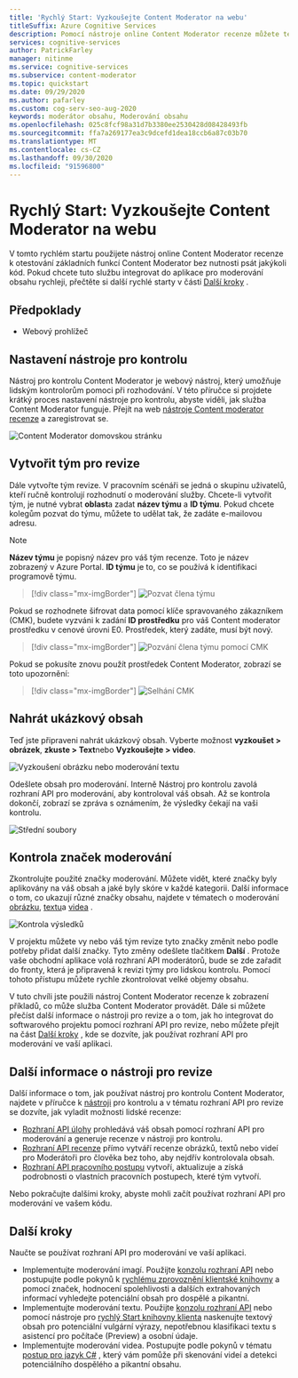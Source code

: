 ```yaml
---
title: 'Rychlý Start: Vyzkoušejte Content Moderator na webu'
titleSuffix: Azure Cognitive Services
description: Pomocí nástroje online Content Moderator recenze můžete testovat základní funkce Content Moderator bez nutnosti psát jakýkoli kód.
services: cognitive-services
author: PatrickFarley
manager: nitinme
ms.service: cognitive-services
ms.subservice: content-moderator
ms.topic: quickstart
ms.date: 09/29/2020
ms.author: pafarley
ms.custom: cog-serv-seo-aug-2020
keywords: moderátor obsahu, Moderování obsahu
ms.openlocfilehash: 025c8fcf98a31d7b3380ee2530428d08428493fb
ms.sourcegitcommit: ffa7a269177ea3c9dcefd1dea18ccb6a87c03b70
ms.translationtype: MT
ms.contentlocale: cs-CZ
ms.lasthandoff: 09/30/2020
ms.locfileid: "91596800"
---
```

# <a name="quickstart-try-content-moderator-on-the-web"></a>Rychlý Start: Vyzkoušejte Content Moderator na webu

V tomto rychlém startu použijete nástroj online Content Moderator recenze k otestování základních funkcí Content Moderator bez nutnosti psát jakýkoli kód. Pokud chcete tuto službu integrovat do aplikace pro moderování obsahu rychleji, přečtěte si další rychlé starty v části [Další kroky](#next-steps) .

## <a name="prerequisites"></a>Předpoklady

- Webový prohlížeč

## <a name="set-up-the-review-tool"></a>Nastavení nástroje pro kontrolu

Nástroj pro kontrolu Content Moderator je webový nástroj, který umožňuje lidským kontrolorům pomoci při rozhodování. V této příručce si projdete krátký proces nastavení nástroje pro kontrolu, abyste viděli, jak služba Content Moderator funguje. Přejít na web [nástroje Content moderator recenze](https://contentmoderator.cognitive.microsoft.com/) a zaregistrovat se.

![Content Moderator domovskou stránku](images/homepage.PNG)

## <a name="create-a-review-team"></a>Vytvořit tým pro revize

Dále vytvořte tým revize. V pracovním scénáři se jedná o skupinu uživatelů, kteří ručně kontrolují rozhodnutí o moderování služby. Chcete-li vytvořit tým, je nutné vybrat **oblast**a zadat **název týmu** a **ID týmu**. Pokud chcete kolegům pozvat do týmu, můžete to udělat tak, že zadáte e-mailovou adresu.

> [!NOTE]
> **Název týmu** je popisný název pro váš tým recenze. Toto je název zobrazený v Azure Portal. **ID týmu** je to, co se používá k identifikaci programově týmu.

> [!div class="mx-imgBorder"]
> ![Pozvat člena týmu](images/create-team.png)

Pokud se rozhodnete šifrovat data pomocí klíče spravovaného zákazníkem (CMK), budete vyzváni k zadání **ID prostředku** pro váš Content moderator prostředku v cenové úrovni E0. Prostředek, který zadáte, musí být nový. 

> [!div class="mx-imgBorder"]
> ![Pozvání člena týmu pomocí CMK](images/create-team-cmk.png)

Pokud se pokusíte znovu použít prostředek Content Moderator, zobrazí se toto upozornění: 

> [!div class="mx-imgBorder"]
> ![Selhání CMK](images/create-team-cmk-fail.png)

## <a name="upload-sample-content"></a>Nahrát ukázkový obsah

Teď jste připraveni nahrát ukázkový obsah. Vyberte možnost **vyzkoušet > obrázek**, **zkuste > Text**nebo **Vyzkoušejte > video**.

![Vyzkoušení obrázku nebo moderování textu](images/tryimagesortext.png)

Odešlete obsah pro moderování. Interně Nástroj pro kontrolu zavolá rozhraní API pro moderování, aby kontroloval váš obsah. Až se kontrola dokončí, zobrazí se zpráva s oznámením, že výsledky čekají na vaši kontrolu.

![Střední soubory](images/submitted.png)

## <a name="review-moderation-tags"></a>Kontrola značek moderování

Zkontrolujte použité značky moderování. Můžete vidět, které značky byly aplikovány na váš obsah a jaké byly skóre v každé kategorii. Další informace o tom, co ukazují různé značky obsahu, najdete v tématech o moderování [obrázku](image-moderation-api.md), [textu](text-moderation-api.md)a [videa](video-moderation-api.md) .

![Kontrola výsledků](images/reviewresults_text.png)

V projektu můžete vy nebo váš tým revize tyto značky změnit nebo podle potřeby přidat další značky. Tyto změny odešlete tlačítkem **Další** . Protože vaše obchodní aplikace volá rozhraní API moderátorů, bude se zde zařadit do fronty, která je připravená k revizi týmy pro lidskou kontrolu. Pomocí tohoto přístupu můžete rychle zkontrolovat velké objemy obsahu.

V tuto chvíli jste použili nástroj Content Moderator recenze k zobrazení příkladů, co může služba Content Moderator provádět. Dále si můžete přečíst další informace o nástroji pro revize a o tom, jak ho integrovat do softwarového projektu pomocí rozhraní API pro revize, nebo můžete přejít na část [Další kroky](#next-steps) , kde se dozvíte, jak používat rozhraní API pro moderování ve vaší aplikaci.

## <a name="learn-more-about-the-review-tool"></a>Další informace o nástroji pro revize

Další informace o tom, jak používat nástroj pro kontrolu Content Moderator, najdete v příručce k [nástroji](Review-Tool-User-Guide/human-in-the-loop.md) pro kontrolu a v tématu rozhraní API pro revize se dozvíte, jak vyladit možnosti lidské recenze:
- [Rozhraní API úlohy](try-review-api-job.md) prohledává váš obsah pomocí rozhraní API pro moderování a generuje recenze v nástroji pro kontrolu. 
- [Rozhraní API recenze](try-review-api-review.md) přímo vytváří recenze obrázků, textů nebo videí pro Moderátoři pro člověka bez toho, aby nejdřív kontrolovala obsah. 
- [Rozhraní API pracovního postupu](try-review-api-workflow.md) vytvoří, aktualizuje a získá podrobnosti o vlastních pracovních postupech, které tým vytvoří.

Nebo pokračujte dalšími kroky, abyste mohli začít používat rozhraní API pro moderování ve vašem kódu.

## <a name="next-steps"></a>Další kroky

Naučte se používat rozhraní API pro moderování ve vaší aplikaci.
- Implementujte moderování imagí. Použijte [konzolu rozhraní API](try-image-api.md) nebo postupujte podle pokynů k [rychlému zprovoznění klientské knihovny](client-libraries.md) a pomocí značek, hodnocení spolehlivosti a dalších extrahovaných informací vyhledejte potenciální obsah pro dospělé a pikantní.
- Implementujte moderování textu. Použijte [konzolu rozhraní API](try-text-api.md) nebo pomocí nástroje pro [rychlý Start knihovny klienta](client-libraries.md) naskenujte textový obsah pro potenciální vulgární výrazy, nepotřebnou klasifikaci textu s asistencí pro počítače (Preview) a osobní údaje.
- Implementujte moderování videa. Postupujte podle pokynů v tématu [postup pro jazyk C#](video-moderation-api.md) , který vám pomůže při skenování videí a detekci potenciálního dospělého a pikantní obsahu. 
